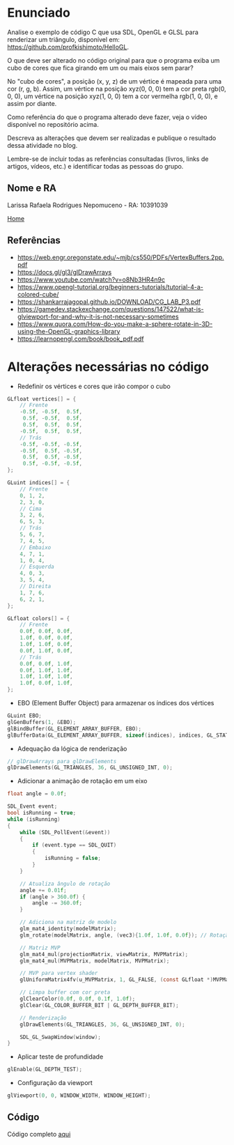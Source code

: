 # Enunciado

Analise o exemplo de código C que usa SDL, OpenGL e GLSL para renderizar um triângulo, disponível em: https://github.com/profkishimoto/HelloGL.

O que deve ser alterado no código original para que o programa exiba um cubo de cores que fica girando em um ou mais eixos sem parar?

No "cubo de cores", a posição (x, y, z) de um vértice é mapeada para uma cor (r, g, b). Assim, um vértice na posição xyz(0, 0, 0) tem a cor preta rgb(0, 0, 0), um vértice na posição xyz(1, 0, 0) tem a cor vermelha rgb(1, 0, 0), e assim por diante.

Como referência do que o programa alterado deve fazer, veja o vídeo disponível no repositório acima.

Descreva as alterações que devem ser realizadas e publique o resultado dessa atividade no blog.

Lembre-se de incluir todas as referências consultadas (livros, links de artigos, vídeos, etc.) e identificar todas as pessoas do grupo.

## Nome e RA
Larissa Rafaela Rodrigues Nepomuceno - RA: 10391039

[Home](README.md)

## Referências
- https://web.engr.oregonstate.edu/~mjb/cs550/PDFs/VertexBuffers.2pp.pdf
- https://docs.gl/gl3/glDrawArrays
- https://www.youtube.com/watch?v=o8Nb3HR4n9c
- https://www.opengl-tutorial.org/beginners-tutorials/tutorial-4-a-colored-cube/
- https://shankarrajagopal.github.io/DOWNLOAD/CG_LAB_P3.pdf
- https://gamedev.stackexchange.com/questions/147522/what-is-glviewport-for-and-why-it-is-not-necessary-sometimes
- https://www.quora.com/How-do-you-make-a-sphere-rotate-in-3D-using-the-OpenGL-graphics-library
- https://learnopengl.com/book/book_pdf.pdf


# Alterações necessárias no código
- Redefinir os vértices e cores que irão compor o cubo
  
``` c
GLfloat vertices[] = {
    // Frente
    -0.5f, -0.5f,  0.5f,
     0.5f, -0.5f,  0.5f,
     0.5f,  0.5f,  0.5f,
    -0.5f,  0.5f,  0.5f,
    // Trás
    -0.5f, -0.5f, -0.5f,
    -0.5f,  0.5f, -0.5f,
     0.5f,  0.5f, -0.5f,
     0.5f, -0.5f, -0.5f,
};

GLuint indices[] = {
    // Frente
    0, 1, 2,
    2, 3, 0,
    // Cima
    3, 2, 6,
    6, 5, 3,
    // Trás
    5, 6, 7,
    7, 4, 5,
    // Embaixo
    4, 7, 1,
    1, 0, 4,
    // Esquerda
    4, 0, 3,
    3, 5, 4,
    // Direita
    1, 7, 6,
    6, 2, 1,
};

GLfloat colors[] = {
    // Frente
    0.0f, 0.0f, 0.0f,
    1.0f, 0.0f, 0.0f,
    1.0f, 1.0f, 0.0f,
    0.0f, 1.0f, 0.0f,
    // Trás
    0.0f, 0.0f, 1.0f,
    0.0f, 1.0f, 1.0f,
    1.0f, 1.0f, 1.0f,
    1.0f, 0.0f, 1.0f,
};
```

- EBO (Element Buffer Object) para armazenar os índices dos vértices
  
``` c
GLuint EBO;
glGenBuffers(1, &EBO);
glBindBuffer(GL_ELEMENT_ARRAY_BUFFER, EBO);
glBufferData(GL_ELEMENT_ARRAY_BUFFER, sizeof(indices), indices, GL_STATIC_DRAW);
```

- Adequação da lógica de renderização
``` c
// glDrawArrays para glDrawElements
glDrawElements(GL_TRIANGLES, 36, GL_UNSIGNED_INT, 0);
```

- Adicionar a animação de rotação em um eixo
``` c
float angle = 0.0f;

SDL_Event event;
bool isRunning = true;
while (isRunning)
{
    while (SDL_PollEvent(&event))
    {
        if (event.type == SDL_QUIT)
        {
            isRunning = false;
        }
    }

    // Atualiza ângulo de rotação
    angle += 0.01f;
    if (angle > 360.0f) {
        angle -= 360.0f;
    }

    // Adiciona na matriz de modelo
    glm_mat4_identity(modelMatrix);
    glm_rotate(modelMatrix, angle, (vec3){1.0f, 1.0f, 0.0f}); // Rotação em torno dos eixos x e y

    // Matriz MVP
    glm_mat4_mul(projectionMatrix, viewMatrix, MVPMatrix);
    glm_mat4_mul(MVPMatrix, modelMatrix, MVPMatrix);

    // MVP para vertex shader
    glUniformMatrix4fv(u_MVPMatrix, 1, GL_FALSE, (const GLfloat *)MVPMatrix);

    // Limpa buffer com cor preta
    glClearColor(0.0f, 0.0f, 0.1f, 1.0f);
    glClear(GL_COLOR_BUFFER_BIT | GL_DEPTH_BUFFER_BIT);

    // Renderização
    glDrawElements(GL_TRIANGLES, 36, GL_UNSIGNED_INT, 0);

    SDL_GL_SwapWindow(window);
}
```

- Aplicar teste de profundidade
``` c
glEnable(GL_DEPTH_TEST);
```
- Configuração da viewport
``` c
glViewport(0, 0, WINDOW_WIDTH, WINDOW_HEIGHT);
```


## Código
Código completo [aqui](transformacoes.c)

